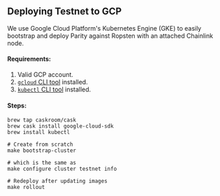 ## Deploying Testnet to GCP

We use Google Cloud Platform's Kubernetes Engine (GKE) to easily bootstrap
and deploy Parity against Ropsten with an attached Chainlink node.

#### Requirements:

1. Valid GCP account.
2. [`gcloud` CLI tool](https://github.com/Homebrew/homebrew-core/issues/583#issuecomment-214024802) installed.
3. [`kubectl` CLI tool](https://kubernetes.io/docs/tasks/tools/install-kubectl/#install-with-homebrew-on-macos) installed.

#### Steps:

```
brew tap caskroom/cask
brew cask install google-cloud-sdk
brew install kubectl

# Create from scratch
make bootstrap-cluster

# which is the same as
make configure cluster testnet info

# Redeploy after updating images
make rollout
```
